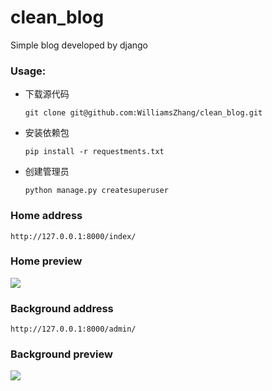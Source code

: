 # clean_blog
Simple blog developed by django



### Usage:

- 下载源代码

  ```
  git clone git@github.com:WilliamsZhang/clean_blog.git
  ```

- 安装依赖包

  ```
  pip install -r requestments.txt
  ```

- 创建管理员

  ```
  python manage.py createsuperuser
  ```



### Home address

```
http://127.0.0.1:8000/index/
```

### Home preview

![](https://raw.githubusercontent.com/WilliamsZhang/clean_blog/master/jpg/%E9%A2%84%E8%A7%88.png)


### Background address

```
http://127.0.0.1:8000/admin/
```

### Background preview

![](https://raw.githubusercontent.com/WilliamsZhang/clean_blog/master/jpg/%E5%90%8E%E5%8F%B0%E9%A2%84%E8%A7%88.png)








